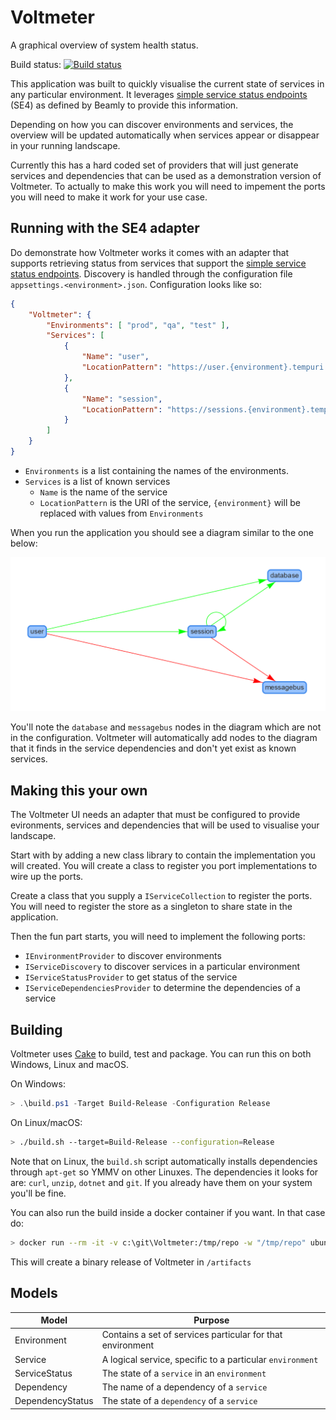 # Voltmeter

A graphical overview of system health status.

Build status: 
[![Build status](https://ci.appveyor.com/api/projects/status/997627b3796vd2hi?svg=true)](https://ci.appveyor.com/project/sandermvanvliet/voltmeter)

This application was built to quickly visualise the current state of services in any particular environment.
It leverages [simple service status endpoints](https://github.com/beamly/SE4/blob/master/SE4.md) (SE4) as defined by Beamly to provide this information.

Depending on how you can discover environments and services, the overview will be updated automatically when services
appear or disappear in your running landscape.

Currently this has a hard coded set of providers that will just generate services and dependencies that can be
used as a demonstration version of Voltmeter. To actually to make this work you will need to impement the
ports you will need to make it work for your use case.

## Running with the SE4 adapter

Do demonstrate how Voltmeter works it comes with an adapter that supports retrieving status from
services that support the [simple service status endpoints](https://github.com/beamly/SE4/blob/master/SE4.md). Discovery
is handled through the configuration file `appsettings.<environment>.json`. 
Configuration looks like so:

```json
{
    "Voltmeter": {
        "Environments": [ "prod", "qa", "test" ],
        "Services": [
            {
                "Name": "user",
                "LocationPattern": "https://user.{environment}.tempuri.org"
            },
            {
                "Name": "session",
                "LocationPattern": "https://sessions.{environment}.tempuri.org"
            }
        ]
    }
}
```

* `Environments` is a list containing the names of the environments.
* `Services` is a list of known services
  * `Name` is the name of the service
  * `LocationPattern` is the URI of the service, `{environment}` will be replaced with values from `Environments`

When you run the application you should see a diagram similar to the one below:

![demo.png](demo.png)

You'll note the `database` and `messagebus` nodes in the diagram which are not in the configuration. 
Voltmeter will automatically add nodes to the diagram that it finds in the service dependencies and
don't yet exist as known services.

## Making this your own

The Voltmeter UI needs an adapter that must be configured to provide evironments, services and dependencies that
will be used to visualise your landscape.

Start with by adding a new class library to contain the implementation you will created. You will create a
class to register you port implementations to wire up the ports. 

Create a class that you supply a `IServiceCollection` to register the ports. You will need to register the store
as a singleton to share state in the application.

Then the fun part starts, you will need to implement the following ports:

* `IEnvironmentProvider` to discover environments
* `IServiceDiscovery` to discover services in a particular environment
* `IServiceStatusProvider` to get status of the service
* `IServiceDependenciesProvider` to determine the dependencies of a service

## Building

Voltmeter uses [Cake](https://cakebuild.net) to build, test and package. You can run this on both Windows, Linux and macOS.

On Windows:

```PowerShell
> .\build.ps1 -Target Build-Release -Configuration Release
```

On Linux/macOS:

```bash
> ./build.sh --target=Build-Release --configuration=Release
```

Note that on Linux, the `build.sh` script automatically installs dependencies through `apt-get` so YMMV on other Linuxes. 
The dependencies it looks for are: `curl`, `unzip`, `dotnet` and `git`. If you already have them on your system you'll be fine.

You can also run the build inside a docker container if you want. In that case do:

```bash
> docker run --rm -it -v c:\git\Voltmeter:/tmp/repo -w "/tmp/repo" ubuntu:18.04 ./build.sh --target=Build-Release --configuration=Release
```
This will create a binary release of Voltmeter in `/artifacts`

## Models

| Model | Purpose |
|-------|---------|
| Environment | Contains a set of services particular for that environment |
| Service | A logical service, specific to a particular `environment` |
| ServiceStatus | The state of a `service` in an `environment` |
| Dependency | The name of a dependency of a `service` |
| DependencyStatus | The state of a `dependency` of a `service` |

